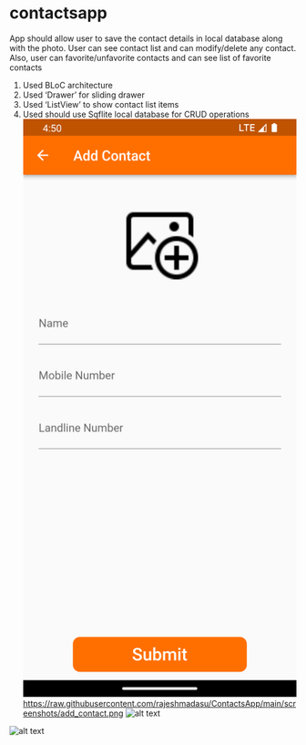 # contactsapp

App should allow user to save the contact details in local database along with the photo. User can see contact list and can modify/delete any contact. Also, user can favorite/unfavorite contacts and can see list of favorite contacts

1.	Used BLoC architecture
2.	Used ‘Drawer’ for sliding drawer
3.	Used ‘ListView’ to show contact list items
4.	Used should use Sqflite local database for CRUD operations
![Alt text](/screenshots/add_contact.png "Add Contact")
https://raw.githubusercontent.com/rajeshmadasu/ContactsApp/main/screenshots/add_contact.png
![alt text](https://github.com/[rajeshmadasu]/[ContactsApp/main/add_contact.png?raw=true)

![alt text](https://github.com/[rajeshmadasu]/[ContactsApp//main/contact_list_screen.png?raw=true)
